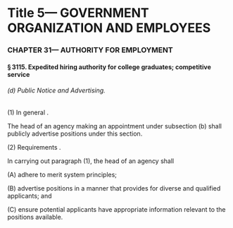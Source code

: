 
# Title 5— GOVERNMENT ORGANIZATION AND EMPLOYEES
### CHAPTER 31— AUTHORITY FOR EMPLOYMENT
#### § 3115. Expedited hiring authority for college graduates; competitive service
###### (d) Public Notice and Advertising.

(1) In general .

The head of an agency making an appointment under subsection (b) shall publicly advertise positions under this section.

(2) Requirements .

In carrying out paragraph (1), the head of an agency shall

(A) adhere to merit system principles;

(B) advertise positions in a manner that provides for diverse and qualified applicants; and

(C) ensure potential applicants have appropriate information relevant to the positions available.
